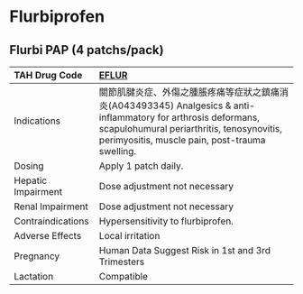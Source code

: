 # Flurbiprofen

## Flurbi PAP (4 patchs/pack)

| TAH Drug Code      | [EFLUR](https://www.tahsda.org.tw/drugs/hissearch.php?drug_code=EFLUR)                                                                                                                                         |
|:-------------------|:---------------------------------------------------------------------------------------------------------------------------------------------------------------------------------------------------------------|
| Indications        | 關節肌腱炎症、外傷之腫脹疼痛等症狀之鎮痛消炎(A043493345) Analgesics & anti-inflammatory for arthrosis deformans, scapulohumural periarthritis, tenosynovitis, perimyositis, muscle pain, post-trauma swelling. |
| Dosing             | Apply 1 patch daily.                                                                                                                                                                                           |
| Hepatic Impairment | Dose adjustment not necessary                                                                                                                                                                                  |
| Renal Impairment   | Dose adjustment not necessary                                                                                                                                                                                  |
| Contraindications  | Hypersensitivity to flurbiprofen.                                                                                                                                                                              |
| Adverse Effects    | Local irritation                                                                                                                                                                                               |
| Pregnancy          | Human Data Suggest Risk in 1st and 3rd Trimesters                                                                                                                                                              |
| Lactation          | Compatible                                                                                                                                                                                                     |

